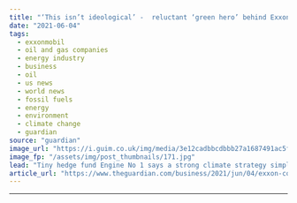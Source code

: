 ```yaml
---
title: "‘This isn’t ideological’ -  reluctant ‘green hero’ behind Exxon coup"
date: "2021-06-04"
tags: 
  - exxonmobil
  - oil and gas companies
  - energy industry
  - business
  - oil
  - us news
  - world news
  - fossil fuels
  - energy
  - environment
  - climate change
  - guardian
source: "guardian"
image_url: "https://i.guim.co.uk/img/media/3e12cadbbcdbbb27a1687491ac5f971934ec43cb/71_0_2719_1632/master/2719.jpg?width=460&quality=85&auto=format&fit=max&s=2ff43d5dd29e2ae8936045f4f83f85db"
image_fp: "/assets/img/post_thumbnails/171.jpg"
lead: "Tiny hedge fund Engine No 1 says a strong climate strategy simply makes good business senseThe activist hedge fund behind ExxonMobil’s boardroom coup last week has claimed another seat from the oil giant’s board, to take the number of new directors w..."
article_url: "https://www.theguardian.com/business/2021/jun/04/exxon-coup-ideological-reluctant-activists-engine-no-1"
---
```


---
